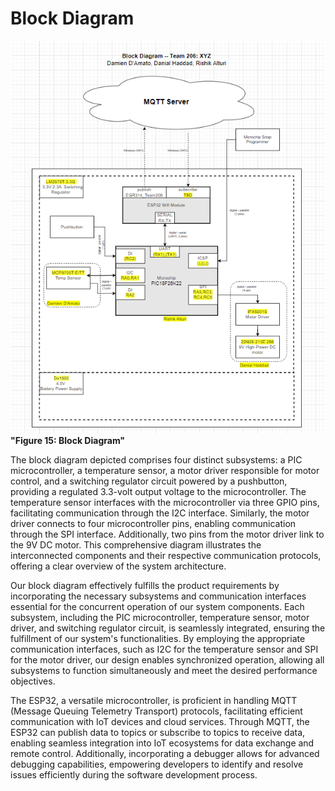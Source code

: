 # Block Diagram

![Block Diagram](https://github.com/EGR-314-Team-Project/Team__206.github.io/blob/main/AppendixFolder/image.png)
**"Figure 15: Block Diagram"**

The block diagram depicted comprises four distinct subsystems: a PIC microcontroller, a temperature sensor, a motor driver responsible for motor control, and a switching regulator circuit powered by a pushbutton, providing a regulated 3.3-volt output voltage to the microcontroller. The temperature sensor interfaces with the microcontroller via three GPIO pins, facilitating communication through the I2C interface. Similarly, the motor driver connects to four microcontroller pins, enabling communication through the SPI interface. Additionally, two pins from the motor driver link to the 9V DC motor. This comprehensive diagram illustrates the interconnected components and their respective communication protocols, offering a clear overview of the system architecture.

Our block diagram effectively fulfills the product requirements by incorporating the necessary subsystems and communication interfaces essential for the concurrent operation of our system components. Each subsystem, including the PIC microcontroller, temperature sensor, motor driver, and switching regulator circuit, is seamlessly integrated, ensuring the fulfillment of our system's functionalities. By employing the appropriate communication interfaces, such as I2C for the temperature sensor and SPI for the motor driver, our design enables synchronized operation, allowing all subsystems to function simultaneously and meet the desired performance objectives.

The ESP32, a versatile microcontroller, is proficient in handling MQTT (Message Queuing Telemetry Transport) protocols, facilitating efficient communication with IoT devices and cloud services. Through MQTT, the ESP32 can publish data to topics or subscribe to topics to receive data, enabling seamless integration into IoT ecosystems for data exchange and remote control. Additionally, incorporating a debugger allows for advanced debugging capabilities, empowering developers to identify and resolve issues efficiently during the software development process. 
